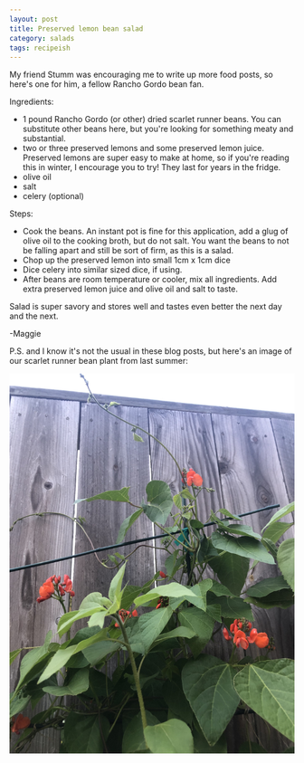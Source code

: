 ```yaml
---
layout: post
title: Preserved lemon bean salad
category: salads
tags: recipeish
---
```


My friend Stumm was encouraging me to write up more food posts, so here's one for him, a fellow Rancho Gordo bean fan. 

Ingredients:
* 1 pound Rancho Gordo (or other) dried scarlet runner beans. You can substitute other beans here, but you're looking for something meaty and substantial.
* two or three preserved lemons and some preserved lemon juice. Preserved lemons are super easy to make at home, so if you're reading this in winter, I encourage you to try! They last for years in the fridge.
* olive oil 
* salt
* celery (optional) 

Steps:
* Cook the beans. An instant pot is fine for this application, add a glug of olive oil to the cooking broth, but do not salt. You want the beans to not be falling apart and still be sort of firm, as this is a salad.
* Chop up the preserved lemon into small 1cm x 1cm dice
* Dice celery into similar sized dice, if using.
* After beans are room temperature or cooler, mix all ingredients. Add extra preserved lemon juice and olive oil and salt to taste. 

Salad is super savory and stores well and tastes even better the next day and the next.

-Maggie

P.S. and I know it's not the usual in these blog posts, but here's an image of our scarlet runner bean plant from last summer:

![scarlet-runner-bean-plant](assets/images/IMG_4930.jpg)
